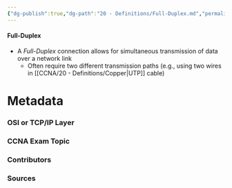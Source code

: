 ```yaml
---
{"dg-publish":true,"dg-path":"20 - Definitions/Full-Duplex.md","permalink":"/20-definitions/full-duplex/","tags":["defs_ccna"]}
---
```


#### Full-Duplex
- A *Full-Duplex* connection allows for simultaneous transmission of data over a network link
	- Often require two different transmission paths (e.g., using two wires in [[CCNA/20 - Definitions/Copper\|UTP]] cable)





# Metadata
### OSI or TCP/IP Layer

### CCNA Exam Topic

### Contributors

### Sources

